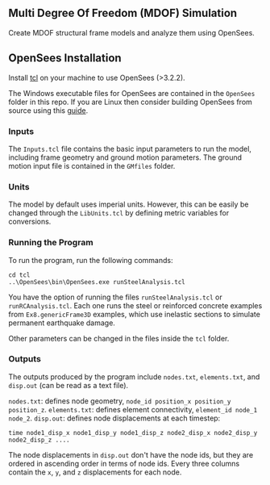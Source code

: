 ## Multi Degree Of Freedom (MDOF) Simulation 
Create MDOF structural frame models and analyze them using OpenSees.

## OpenSees Installation
Install [tcl](http://www.tcl.tk/software/tcltk/) on your machine to use OpenSees (>3.2.2).

The Windows executable files for OpenSees are contained in the `OpenSees` folder in this repo. If you are Linux then consider building OpenSees from source using this [guide](https://www.researchgate.net/post/How-to-install-opensees-in-UBUNTU).

### Inputs
The `Inputs.tcl` file contains the basic input parameters to run the model, including frame geometry and ground motion parameters. The ground motion input file is contained in the `GMfiles` folder.

### Units
The model by default uses imperial units. However, this can be easily be changed through the `LibUnits.tcl` by defining metric variables for conversions.

### Running the Program

To run the program, run the following commands:
```
cd tcl
..\OpenSees\bin\OpenSees.exe runSteelAnalysis.tcl
```

You have the option of running the files `runSteelAnalysis.tcl` or `runRCAnalysis.tcl`. Each one runs the steel or reinforced concrete examples from `Ex8.genericFrame3D` examples, which use inelastic sections to simulate permanent earthquake damage.

Other parameters can be changed in the files inside the `tcl` folder.

### Outputs
The outputs produced by the program include `nodes.txt`, `elements.txt`, and `disp.out` (can be read as a text file).

`nodes.txt`: defines node geometry, `node_id position_x position_y position_z`.
`elements.txt`: defines element connectivity, `element_id node_1 node_2`.
`disp.out`: defines node displacements at each timestep: 
```
time node1_disp_x node1_disp_y node1_disp_z node2_disp_x node2_disp_y node2_disp_z ....
```

The node displacements in `disp.out` don't have the node ids, but they are ordered in ascending order in terms of node ids. Every three columns contain the `x`, `y`, and `z` displacements for each node.